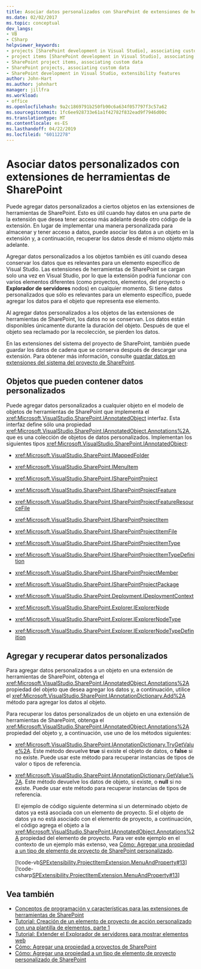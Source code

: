 ```yaml
---
title: Asociar datos personalizados con SharePoint de extensiones de herramientas | Microsoft Docs
ms.date: 02/02/2017
ms.topic: conceptual
dev_langs:
- VB
- CSharp
helpviewer_keywords:
- projects [SharePoint development in Visual Studio], associating custom data
- project items [SharePoint development in Visual Studio], associating custom data
- SharePoint project items, associating custom data
- SharePoint projects, associating custom data
- SharePoint development in Visual Studio, extensibility features
author: John-Hart
ms.author: johnhart
manager: jillfra
ms.workload:
- office
ms.openlocfilehash: 9a2c1869791b250fb90c6a634f057797f3c57a62
ms.sourcegitcommit: 1fc6ee928733e61a1f42782f832ead9f7946d00c
ms.translationtype: MT
ms.contentlocale: es-ES
ms.lasthandoff: 04/22/2019
ms.locfileid: "60112278"
---
```

# <a name="associate-custom-data-with-sharepoint-tools-extensions"></a>Asociar datos personalizados con extensiones de herramientas de SharePoint
  Puede agregar datos personalizados a ciertos objetos en las extensiones de herramientas de SharePoint. Esto es útil cuando hay datos en una parte de la extensión que desea tener acceso más adelante desde otro código de la extensión. En lugar de implementar una manera personalizada para almacenar y tener acceso a datos, puede asociar los datos a un objeto en la extensión y, a continuación, recuperar los datos desde el mismo objeto más adelante.

 Agregar datos personalizados a los objetos también es útil cuando desea conservar los datos que es relevantes para un elemento específico de Visual Studio. Las extensiones de herramientas de SharePoint se cargan solo una vez en Visual Studio, por lo que la extensión podría funcionar con varios elementos diferentes (como proyectos, elementos, del proyecto o **Explorador de servidores** nodos) en cualquier momento. Si tiene datos personalizados que sólo es relevantes para un elemento específico, puede agregar los datos para el objeto que representa ese elemento.

 Al agregar datos personalizados a los objetos de las extensiones de herramientas de SharePoint, los datos no se conservan. Los datos están disponibles únicamente durante la duración del objeto. Después de que el objeto sea reclamado por la recolección, se pierden los datos.

 En las extensiones del sistema del proyecto de SharePoint, también puede guardar los datos de cadena que se conserva después de descargar una extensión. Para obtener más información, consulte [guardar datos en extensiones del sistema del proyecto de SharePoint](../sharepoint/saving-data-in-extensions-of-the-sharepoint-project-system.md).

## <a name="objects-that-can-contain-custom-data"></a>Objetos que pueden contener datos personalizados
 Puede agregar datos personalizados a cualquier objeto en el modelo de objetos de herramientas de SharePoint que implementa el <xref:Microsoft.VisualStudio.SharePoint.IAnnotatedObject> interfaz. Esta interfaz define sólo una propiedad <xref:Microsoft.VisualStudio.SharePoint.IAnnotatedObject.Annotations%2A>, que es una colección de objetos de datos personalizados. Implementan los siguientes tipos <xref:Microsoft.VisualStudio.SharePoint.IAnnotatedObject>:

- <xref:Microsoft.VisualStudio.SharePoint.IMappedFolder>

- <xref:Microsoft.VisualStudio.SharePoint.IMenuItem>

- <xref:Microsoft.VisualStudio.SharePoint.ISharePointProject>

- <xref:Microsoft.VisualStudio.SharePoint.ISharePointProjectFeature>

- <xref:Microsoft.VisualStudio.SharePoint.ISharePointProjectFeatureResourceFile>

- <xref:Microsoft.VisualStudio.SharePoint.ISharePointProjectItem>

- <xref:Microsoft.VisualStudio.SharePoint.ISharePointProjectItemFile>

- <xref:Microsoft.VisualStudio.SharePoint.ISharePointProjectItemType>

- <xref:Microsoft.VisualStudio.SharePoint.ISharePointProjectItemTypeDefinition>

- <xref:Microsoft.VisualStudio.SharePoint.ISharePointProjectMember>

- <xref:Microsoft.VisualStudio.SharePoint.ISharePointProjectPackage>

- <xref:Microsoft.VisualStudio.SharePoint.Deployment.IDeploymentContext>

- <xref:Microsoft.VisualStudio.SharePoint.Explorer.IExplorerNode>

- <xref:Microsoft.VisualStudio.SharePoint.Explorer.IExplorerNodeType>

- <xref:Microsoft.VisualStudio.SharePoint.Explorer.IExplorerNodeTypeDefinition>

## <a name="add-and-retrieve-custom-data"></a>Agregar y recuperar datos personalizados
 Para agregar datos personalizados a un objeto en una extensión de herramientas de SharePoint, obtenga el <xref:Microsoft.VisualStudio.SharePoint.IAnnotatedObject.Annotations%2A> propiedad del objeto que desea agregar los datos y, a continuación, utilice el <xref:Microsoft.VisualStudio.SharePoint.IAnnotationDictionary.Add%2A> método para agregar los datos al objeto.

 Para recuperar los datos personalizados de un objeto en una extensión de herramientas de SharePoint, obtenga el <xref:Microsoft.VisualStudio.SharePoint.IAnnotatedObject.Annotations%2A> propiedad del objeto y, a continuación, use uno de los métodos siguientes:

- <xref:Microsoft.VisualStudio.SharePoint.IAnnotationDictionary.TryGetValue%2A>. Este método devuelve **true** si existe el objeto de datos, o **false** si no existe. Puede usar este método para recuperar instancias de tipos de valor o tipos de referencia.

- <xref:Microsoft.VisualStudio.SharePoint.IAnnotationDictionary.GetValue%2A>. Este método devuelve los datos de objeto, si existe, o **null** si no existe. Puede usar este método para recuperar instancias de tipos de referencia.

  El ejemplo de código siguiente determina si un determinado objeto de datos ya está asociada con un elemento de proyecto. Si el objeto de datos ya no está asociado con el elemento de proyecto, a continuación, el código agrega el objeto a la <xref:Microsoft.VisualStudio.SharePoint.IAnnotatedObject.Annotations%2A> propiedad del elemento de proyecto. Para ver este ejemplo en el contexto de un ejemplo más extenso, vea [Cómo: Agregar una propiedad a un tipo de elemento de proyecto de SharePoint personalizado](../sharepoint/how-to-add-a-property-to-a-custom-sharepoint-project-item-type.md).

  [!code-vb[SPExtensibility.ProjectItemExtension.MenuAndProperty#13](../sharepoint/codesnippet/VisualBasic/projectitemmenuandproperty/extension/projectitemtypeproperty.vb#13)]
  [!code-csharp[SPExtensibility.ProjectItemExtension.MenuAndProperty#13](../sharepoint/codesnippet/CSharp/projectitemmenuandproperty/extension/projectitemtypeproperty.cs#13)]

## <a name="see-also"></a>Vea también
- [Conceptos de programación y características para las extensiones de herramientas de SharePoint](../sharepoint/programming-concepts-and-features-for-sharepoint-tools-extensions.md)
- [Tutorial: Creación de un elemento de proyecto de acción personalizado con una plantilla de elementos, parte 1](../sharepoint/walkthrough-creating-a-custom-action-project-item-with-an-item-template-part-1.md)
- [Tutorial: Extender el Explorador de servidores para mostrar elementos web](../sharepoint/walkthrough-extending-server-explorer-to-display-web-parts.md)
- [Cómo: Agregar una propiedad a proyectos de SharePoint](../sharepoint/how-to-add-a-property-to-sharepoint-projects.md)
- [Cómo: Agregar una propiedad a un tipo de elemento de proyecto personalizado de SharePoint](../sharepoint/how-to-add-a-property-to-a-custom-sharepoint-project-item-type.md)
